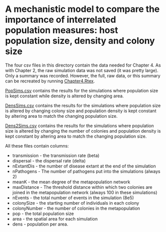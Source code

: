 A mechanistic model to compare the importance of interrelated population measures: host population size, density and colony size
===================================================================================================================================================================

The four csv files in this directory contain the data needed for Chapter 4.
As with Chapter 2, the raw simulation data was not saved (it was pretty large). 
Only a summary was recorded.
However, the full, raw data, or this summary can be recreated by running [Chapter4.Rtex](../../Chapter4.Rtex).

[PopSims.csv](PopSims.csv) contains the results for the simulations where population size is kept constant while density is altered by changing area.

[DensSims.csv](DensSims.csv) contains the results for the simulations where population size is altered by changing colony size and population density is kept constant by altering area to match the changing population size.


[Dens2Sims.csv](Dens2Sims.csv) contains the results for the simulations where population size is altered by changing the number of colonies and population density is kept constant by altering area to match the changing population size.




All these files contain columns:
* transmission - the transmission rate (beta)
* dispersal - the dispersal rate (delta)
* nExtantDis - the number of disease extant at the end of the simulation
* nPathogens - The number of pathogens put into the simulations (always 2)
* meanK - the mean degree of the metapopulation network
* maxDistance - The threshold distance within which two colonies are joined in the metapopulation network (always 100 in these simulations)
* nEvents - the total number of events in the simulation (8e5)
* colonySize - the starting number of individuals in each colony
* colonyNumber - the number of colonies in the metapopulation
* pop - the total population size
* area - the spatial area for each simulation
* dens - population per area.

